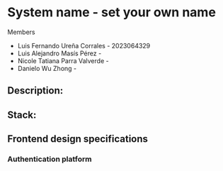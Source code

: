 # System name - set your own name
Members
- Luis Fernando Ureña Corrales - 2023064329
- Luis Alejandro Masís Pérez - 
- Nicole Tatiana Parra Valverde -
- Danielo Wu Zhong -

## Description:


## Stack:


## Frontend design specifications


### Authentication platform
